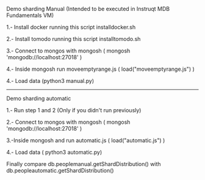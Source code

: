 Demo sharding Manual
(Intended to be executed in Instruqt MDB Fundamentals VM)

1.- Install docker running this script installdocker.sh

2.- Install tomodo running this script installtomodo.sh

3.- Connect to mongos with mongosh ( mongosh 'mongodb://localhost:27018' ) 

4.- Inside mongosh run moveemptyrange.js ( load("moveemptyrange.js") )

4.- Load data (python3 manual.py)

-------------------------
Demo sharding automatic

1.- Run step 1 and 2 (Only if you didn't run previously)

2.- Connect to mongos with mongosh ( mongosh 'mongodb://localhost:27018' ) 

3.-Inside mongosh and run automatic.js ( load("automatic.js") )

4.- Load data ( python3 automatic.py)

Finally compare db.peoplemanual.getShardDistribution() with db.peopleautomatic.getShardDistribution()
